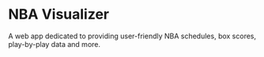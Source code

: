 # NBA Visualizer

A web app dedicated to providing user-friendly NBA schedules, box scores, play-by-play data and more.
